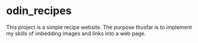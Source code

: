 # odin_recipes

This project is a simple recipe website. The purpose thusfar is to implement my skills of imbedding images and links into a web page.